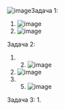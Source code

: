 ![image](https://github.com/nameless517/shdevops2/assets/60939929/c69070b8-0aab-430c-91af-cbd9c847d85f)Задача 1:
1. ![image](https://github.com/nameless517/shdevops2/assets/60939929/a5815f5d-acf2-443d-8c38-2f119a0c4317)
2. ![image](https://github.com/nameless517/shdevops2/assets/60939929/73aeb348-fad6-4778-a1a7-2bd9e772eb58)

Задача 2:
1. 2. ![image](https://github.com/nameless517/shdevops2/assets/60939929/6bdc3d38-86f8-4ef3-84f3-b35eb364044d)
3. ![image](https://github.com/nameless517/shdevops2/assets/60939929/20f35566-21f5-40e4-9569-903f6bcc4488)
4. 5. ![image](https://github.com/nameless517/shdevops2/assets/60939929/ff3ab059-727f-48e2-b3ee-81fa6a6752a0)

Задача 3:
1. 

